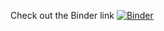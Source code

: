 Check out the Binder link [![Binder](https://mybinder.org/badge_logo.svg)](https://mybinder.org/v2/gh/lfnothias/tmap_testing/master?filepath=2006_TMAP_from_pairwise_similarity.ipynb)
